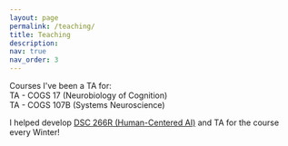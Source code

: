 ```yaml
---
layout: page
permalink: /teaching/
title: Teaching
description: 
nav: true
nav_order: 3
---
```


Courses I've been a TA for:<br>
TA - COGS 17 (Neurobiology of Cognition)<br>
TA - COGS 107B (Systems Neuroscience)

I helped develop [DSC 266R (Human-Centered AI)](https://hxi.ucsd.edu/course/dsc266r/) and TA for the course every Winter!
